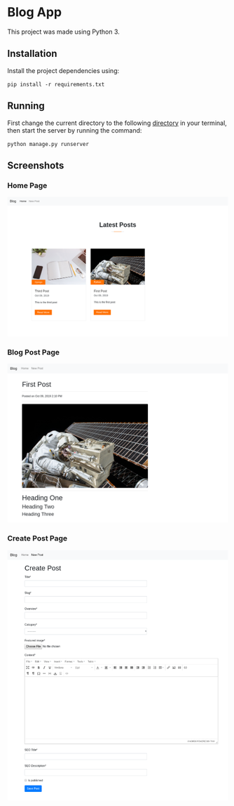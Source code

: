 # Blog App  
This project was made using Python 3.

## Installation
Install the project dependencies using:
```
pip install -r requirements.txt
```

## Running
First change the current directory to the following [directory](src/blog_task) in your terminal, then start the server by running the command:
```
python manage.py runserver
```

## Screenshots
### Home Page
![Home Page Screenshot](screenshots/home-page.png "Home Page")

### Blog Post Page
![Blog Post](screenshots/post.png "Blog Post")

### Create Post Page
![Create Post Page](screenshots/create-post.png "Create Post")
